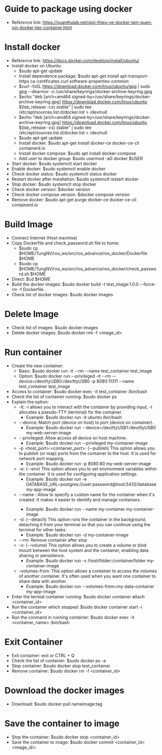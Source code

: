 # Guide to package using docker
- Reference link: https://xuanthulab.net/gioi-thieu-ve-docker-lam-quen-voi-docker-tao-container.html

# Install docker
- Reference link: https://docs.docker.com/desktop/install/ubuntu/
- Install docker on Ubuntu: 
    + $sudo apt-get update
    + Install dependence package: $sudo apt-get install apt-transport-https ca-certificates curl software-properties-common
    + $curl -fsSL https://download.docker.com/linux/ubuntu/gpg | sudo gpg --dearmor -o /usr/share/keyrings/docker-archive-keyring.gpg
    + $echo "deb [arch=amd64 signed-by=/usr/share/keyrings/docker-archive-keyring.gpg] https://download.docker.com/linux/ubuntu $(lsb_release -cs) stable" | sudo tee /etc/apt/sources.list.d/docker.list > /dev/null
    + $echo "deb [arch=amd64 signed-by=/usr/share/keyrings/docker-archive-keyring.gpg] https://download.docker.com/linux/ubuntu $(lsb_release -cs) stable" | sudo tee /etc/apt/sources.list.d/docker.list > /dev/null
    + $sudo apt-get update
    + Install docker: $sudo apt-get install docker-ce docker-ce-cli containerd.io
    + Install docker compose: $sudo apt install docker-compose
    + Add user to docker group: $sudo usermod -aG docker $USER
- Start docker: $sudo systemctl start docker
- Enable docker: $sudo systemctl enable docker
- Check docker status: $sudo systemctl status docker
- Restart docker after installation: $sudo systemctl restart docker
- Stop docker: $sudo systemctl stop docker
- Check docker version: $docker version
- Check docker compose version: $docker compose version
- Remove docker: $sudo apt-get purge docker-ce docker-ce-cli containerd.io

# Build Image
- Connect Internet (Host machine)
- Copy Dockerfile and check_password.sh file to home: 
    + $sudo cp $HOME/TungNV/ros_ws/src/ros_advance/ros_docker/Dockerfile $HOME
    + $sudo cp $HOME/TungNV/ros_ws/src/ros_advance/ros_docker/check_password.sh $HOME
- Direct: $cd $HOME
- Build the docker images: $sudo docker build -t test_image:1.0.0 --force-rm -f Dockerfile .
- Check list of docker images: $sudo docker images

# Delete Image
- Check list of images: $sudo docker images
- Delete docker images: $sudo docker rmi -f <image_id>

# Run container
- Create the new container: 
    + Basic: $sudo docker run -it --rm --name test_container test_image
    + Option: $sudo docker run --privileged -it --rm --device=/dev/ttyUSB0:/dev/ttyUSB0 -p 8080:11311 --name test_container test_image
- Access to container: $sudo docker exec -it test_container /bin/bash
- Check the list of container running: $sudo docker ps
- Explain the option: 
    + -it: -i allows you to interact with the container by providing input, -t allocates a pseudo-TTY (terminal) for the container. 
        + Example: $sudo docker run -it ubuntu /bin/bash
    + --device: Match port (device on host) to port (device on container). 
        + Example: $sudo docker run --device=/dev/ttyUSB1:/dev/ttyUSB0 my-web-server-image
    + --privileged: Allow access all device on host machine. 
        + Example: $sudo docker run --privileged my-container-image
    + -p <host_port>:<container_port>: (--publish) This option allows you to publish (or map) ports from the container to the host. It is used for network port mapping.
        + Example: $sudo docker run -p 8080:80 my-web-server-image
    + -e: (--env) This option allows you to set environment variables within the container. It is used for configuring application settings. 
        + Example: $sudo docker run -e DATABASE_URL=postgres://user:password@host:5432/database my-app-image
    + --name <name>: Allow to specify a custom name for the container when it's created. It makes it easier to identify and manage containers. 
        + Example: $sudo docker run --name my-container my-container-image
    + -d: (--detach) This option runs the container in the background, detaching it from your terminal so that you can continue using the terminal for other tasks.
        + Example: $sudo docker run -d my-container-image
    + --rm: Remove container after stop
    + -v: (--volume) This option allows you to create a volume or bind mount between the host system and the container, enabling data sharing or persistence.
        + Example: $sudo docker run -v /host/folder:/container/folder my-container-image
    + -volumes-from: This option allows a container to access the volumes of another container. It's often used when you want one container to share data with another.
        + Example: $sudo docker run --volumes-from=my-data-container my-app-image
- Enter the termial container running: $sudo docker container attach <container_id>
- Run the container which stopped: $sudo docker container start -i <container_id>
- Run the conmand in running container: $sudo docker exec -it <container_name> /bin/bash

# Exit Container
- Exit container: exit or CTRL + Q
- Check the list of container: $sudo docker ps -a
- Stop container: $sudo docker stop test_container
- Remove container: $sudo docker rm -f <container_id>

# Download the docker images
- Download: $sudo docker pull nameimage:tag

# Save the container to image
- Stop the container: $sudo docker stop <container_id>
- Save the container to image: $sudo docker commit <container_id> <image_id>:<version>